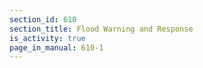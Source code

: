 ```yaml
---
section_id: 610
section_title: Flood Warning and Response
is_activity: true
page_in_manual: 610-1
---
```

